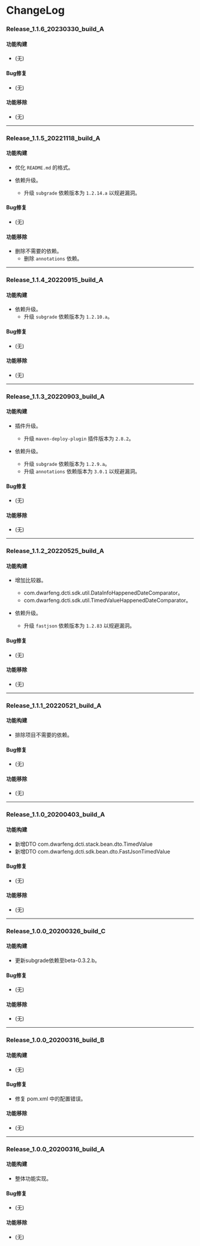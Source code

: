# ChangeLog

### Release_1.1.6_20230330_build_A

#### 功能构建

- (无)

#### Bug修复

- (无)

#### 功能移除

- (无)

---

### Release_1.1.5_20221118_build_A

#### 功能构建

- 优化 `README.md` 的格式。

- 依赖升级。
  - 升级 `subgrade` 依赖版本为 `1.2.14.a` 以规避漏洞。

#### Bug修复

- (无)

#### 功能移除

- 删除不需要的依赖。
  - 删除 `annotations` 依赖。

---

### Release_1.1.4_20220915_build_A

#### 功能构建

- 依赖升级。
  - 升级 `subgrade` 依赖版本为 `1.2.10.a`。

#### Bug修复

- (无)

#### 功能移除

- (无)

---

### Release_1.1.3_20220903_build_A

#### 功能构建

- 插件升级。
  - 升级 `maven-deploy-plugin` 插件版本为 `2.8.2`。

- 依赖升级。
  - 升级 `subgrade` 依赖版本为 `1.2.9.a`。
  - 升级 `annotations` 依赖版本为 `3.0.1` 以规避漏洞。

#### Bug修复

- (无)

#### 功能移除

- (无)

---

### Release_1.1.2_20220525_build_A

#### 功能构建

- 增加比较器。
  - com.dwarfeng.dcti.sdk.util.DataInfoHappenedDateComparator。
  - com.dwarfeng.dcti.sdk.util.TimedValueHappenedDateComparator。

- 依赖升级。
  - 升级 `fastjson` 依赖版本为 `1.2.83` 以规避漏洞。

#### Bug修复

- (无)

#### 功能移除

- (无)

---

### Release_1.1.1_20220521_build_A

#### 功能构建

- 排除项目不需要的依赖。

#### Bug修复

- (无)

#### 功能移除

- (无)

---

### Release_1.1.0_20200403_build_A

#### 功能构建

- 新增DTO com.dwarfeng.dcti.stack.bean.dto.TimedValue
- 新增DTO com.dwarfeng.dcti.sdk.bean.dto.FastJsonTimedValue

#### Bug修复

- (无)

#### 功能移除

- (无)

---

### Release_1.0.0_20200326_build_C

#### 功能构建

- 更新subgrade依赖至beta-0.3.2.b。

#### Bug修复

- (无)

#### 功能移除

- (无)

---

### Release_1.0.0_20200316_build_B

#### 功能构建

- (无)

#### Bug修复

- 修复 pom.xml 中的配置错误。

#### 功能移除

- (无)

---

### Release_1.0.0_20200316_build_A

#### 功能构建

- 整体功能实现。

#### Bug修复

- (无)

#### 功能移除

- (无)
